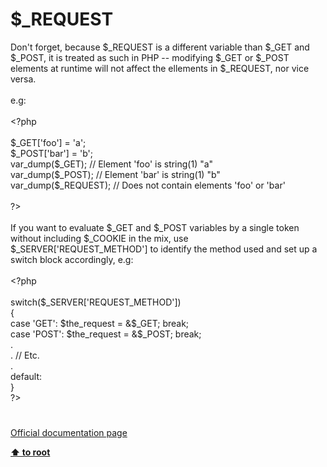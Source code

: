 # $_REQUEST




<div class="phpcode"><span class="html">
Don&apos;t forget, because $_REQUEST is a different variable than $_GET and $_POST, it is treated as such in PHP -- modifying $_GET or $_POST elements at runtime will not affect the ellements in $_REQUEST, nor vice versa.<br><br>e.g:<br><br><span class="default">&lt;?php<br><br>$_GET</span><span class="keyword">[</span><span class="string">&apos;foo&apos;</span><span class="keyword">] = </span><span class="string">&apos;a&apos;</span><span class="keyword">;<br></span><span class="default">$_POST</span><span class="keyword">[</span><span class="string">&apos;bar&apos;</span><span class="keyword">] = </span><span class="string">&apos;b&apos;</span><span class="keyword">;<br></span><span class="default">var_dump</span><span class="keyword">(</span><span class="default">$_GET</span><span class="keyword">); </span><span class="comment">// Element &apos;foo&apos; is string(1) &quot;a&quot;<br></span><span class="default">var_dump</span><span class="keyword">(</span><span class="default">$_POST</span><span class="keyword">); </span><span class="comment">// Element &apos;bar&apos; is string(1) &quot;b&quot;<br></span><span class="default">var_dump</span><span class="keyword">(</span><span class="default">$_REQUEST</span><span class="keyword">); </span><span class="comment">// Does not contain elements &apos;foo&apos; or &apos;bar&apos;<br><br></span><span class="default">?&gt;<br></span><br>If you want to evaluate $_GET and $_POST variables by a single token without including $_COOKIE in the mix, use&#xA0; $_SERVER[&apos;REQUEST_METHOD&apos;] to identify the method used and set up a switch block accordingly, e.g:<br><br><span class="default">&lt;?php<br><br></span><span class="keyword">switch(</span><span class="default">$_SERVER</span><span class="keyword">[</span><span class="string">&apos;REQUEST_METHOD&apos;</span><span class="keyword">])<br>{<br>case </span><span class="string">&apos;GET&apos;</span><span class="keyword">: </span><span class="default">$the_request </span><span class="keyword">= &amp;</span><span class="default">$_GET</span><span class="keyword">; break;<br>case </span><span class="string">&apos;POST&apos;</span><span class="keyword">: </span><span class="default">$the_request </span><span class="keyword">= &amp;</span><span class="default">$_POST</span><span class="keyword">; break;<br>.<br>. </span><span class="comment">// Etc.<br></span><span class="keyword">.<br>default:<br>}<br></span><span class="default">?&gt;</span>
</span>
</div>
  

#

[Official documentation page](https://www.php.net/manual/en/reserved.variables.request.php)

**[⬆ to root](/)**